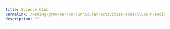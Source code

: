 ```yaml
---
title: Science Club
permalink: /keming-grow/our-co-curricular-activities-ccas/clubs-n-societies/science-club/
description: ""
---
```

